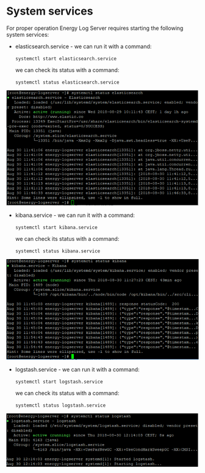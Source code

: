 System services
===============

For proper operation Energy Log Server requires starting the following system services:

- elasticsearch.service - 
  we can run it with a command:

	`systemctl start elasticsearch.service`

  we can check its status with a command:
  	
	`systemctl status elasticsearch.service`

![](/./media/media/image86.PNG)

- kibana.service - 
  we can run it with a command:
 	
	`systemctl start kibana.service`

  we can check its status with a command:

	`systemctl status kibana.service`

![](/./media/media/image87.PNG)

- logstash.service - 
   we can run it with a command:

	`systemctl start logstash.service`

   we can check its status with a command:

   	`systemctl status logstash.service`

![](/./media/media/image88.PNG)
